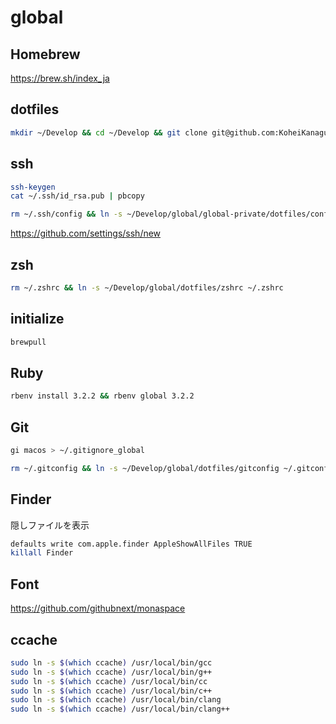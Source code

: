 # global

## Homebrew

<https://brew.sh/index_ja>

## dotfiles

```sh
mkdir ~/Develop && cd ~/Develop && git clone git@github.com:KoheiKanagu/global.git
```

## ssh

```sh
ssh-keygen
cat ~/.ssh/id_rsa.pub | pbcopy

rm ~/.ssh/config && ln -s ~/Develop/global/global-private/dotfiles/config ~/.ssh/config
```

<https://github.com/settings/ssh/new>

## zsh

```sh
rm ~/.zshrc && ln -s ~/Develop/global/dotfiles/zshrc ~/.zshrc
```

## initialize

```sh
brewpull
```

## Ruby

```sh
rbenv install 3.2.2 && rbenv global 3.2.2
```

## Git

```sh
gi macos > ~/.gitignore_global

rm ~/.gitconfig && ln -s ~/Develop/global/dotfiles/gitconfig ~/.gitconfig
```

## Finder

隠しファイルを表示

```sh
defaults write com.apple.finder AppleShowAllFiles TRUE
killall Finder
```

## Font

<https://github.com/githubnext/monaspace>

## ccache

```sh
sudo ln -s $(which ccache) /usr/local/bin/gcc
sudo ln -s $(which ccache) /usr/local/bin/g++
sudo ln -s $(which ccache) /usr/local/bin/cc
sudo ln -s $(which ccache) /usr/local/bin/c++
sudo ln -s $(which ccache) /usr/local/bin/clang
sudo ln -s $(which ccache) /usr/local/bin/clang++
```
